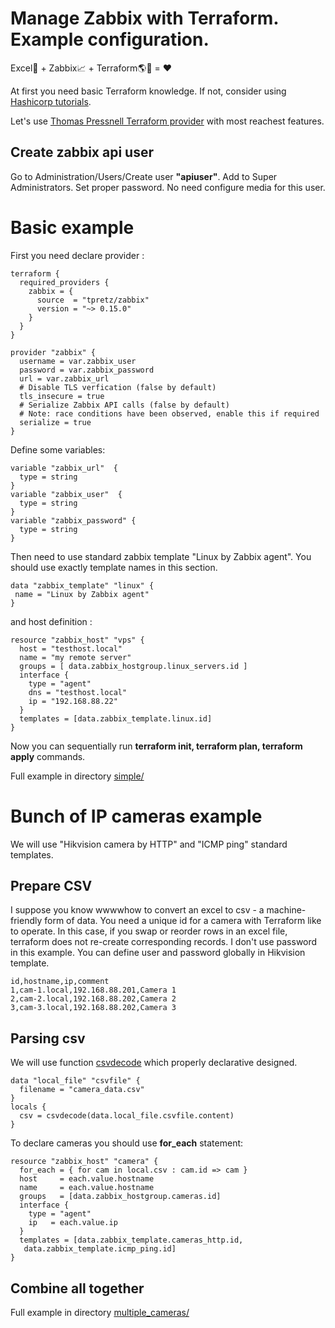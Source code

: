 # Manage Zabbix with Terraform. Example configuration. #

  Excel🔢  + Zabbix📈 + Terraform🌎🔨 = ❤️ 


At first you need basic Terraform knowledge.  If not, consider using [Hashicorp tutorials](https://learn.hashicorp.com/terraform).

Let's use [Thomas Pressnell Terraform provider](https://registry.terraform.io/providers/tpretz/zabbix/latest) with most reachest features.

## Create  zabbix  api user ##
 Go to Administration/Users/Create user **"apiuser"**. Add to Super Administrators. Set proper password. No need configure media for this user.

# Basic example # 
First you need declare provider :
```
terraform {
  required_providers {
    zabbix = {
      source  = "tpretz/zabbix"
      version = "~> 0.15.0"
    }
  }
}

provider "zabbix" {
  username = var.zabbix_user
  password = var.zabbix_password
  url = var.zabbix_url
  # Disable TLS verfication (false by default)
  tls_insecure = true
  # Serialize Zabbix API calls (false by default)
  # Note: race conditions have been observed, enable this if required
  serialize = true
}
```
Define some variables:
```
variable "zabbix_url"  {
  type = string
}
variable "zabbix_user"  {
  type = string
}
variable "zabbix_password" {
  type = string
}
```
Then need to use standard zabbix  template "Linux by Zabbix agent". You should use exactly template names in this section.

 ```
 data "zabbix_template" "linux" {
  name = "Linux by Zabbix agent"
}
```
 and host definition :
```
resource "zabbix_host" "vps" {
  host = "testhost.local"
  name = "my remote server"
  groups = [ data.zabbix_hostgroup.linux_servers.id ]
  interface {
    type = "agent"
    dns = "testhost.local"
    ip = "192.168.88.22"
  }
  templates = [data.zabbix_template.linux.id]
}
```

Now you can sequentially  run **terraform init,  terraform plan, terraform apply** commands.

 Full example in directory [simple/](simple/)

# Bunch of IP cameras example # 
 We will use "Hikvision camera by HTTP" and "ICMP ping" standard templates.
## Prepare CSV
 I suppose you know wwwwhow to convert an excel to csv - a machine-friendly form of data.
 You need a unique id for a camera with Terraform like to operate. In this case, if you swap or reorder rows in an excel file, terraform does not re-create corresponding records.
 I don't use password in this example. You can define user and password globally in Hikvision template.
```
id,hostname,ip,comment
1,cam-1.local,192.168.88.201,Camera 1
2,cam-2.local,192.168.88.202,Camera 2
3,cam-3.local,192.168.88.202,Camera 3
```

## Parsing csv ## 
 We will use function [csvdecode](https://www.terraform.io/docs/language/functions/csvdecode.html) which properly declarative designed.
```
data "local_file" "csvfile" {
  filename = "camera_data.csv"
}
locals {
  csv = csvdecode(data.local_file.csvfile.content)
}
```
To declare cameras you should use **for_each** statement:
```
resource "zabbix_host" "camera" {
  for_each = { for cam in local.csv : cam.id => cam }
  host     = each.value.hostname
  name     = each.value.hostname
  groups   = [data.zabbix_hostgroup.cameras.id]
  interface {
    type = "agent"
    ip   = each.value.ip
  }
  templates = [data.zabbix_template.cameras_http.id,
   data.zabbix_template.icmp_ping.id]
}
```


## Combine all together ##
Full example in directory [multiple\_cameras/](multiple\_cameras)

